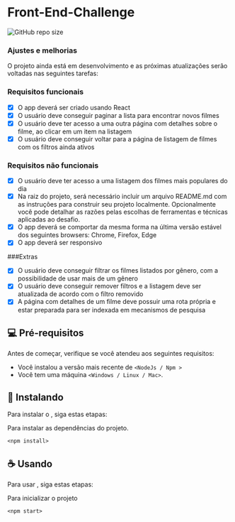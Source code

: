 # Front-End-Challenge

![GitHub repo size](https://img.shields.io/github/repo-size/iuricode/README-template?style=for-the-badge)


### Ajustes e melhorias

O projeto ainda está em desenvolvimento e as próximas atualizações serão voltadas nas seguintes tarefas:

### Requisitos funcionais

- [x] O app deverá ser criado usando React
- [x] O usuário deve conseguir paginar a lista para encontrar novos filmes
- [x] O usuário deve ter acesso a uma outra página com detalhes sobre o filme, ao clicar em um item na listagem
- [x] O usuário deve conseguir voltar para a página de listagem de filmes com os filtros ainda ativos

### Requisitos não funcionais

- [x] O usuário deve ter acesso a uma listagem dos filmes mais populares do dia
- [x] Na raiz do projeto, será necessário incluir um arquivo README.md com as instruções para construir seu projeto localmente. Opcionalmente você pode detalhar as razões pelas escolhas de ferramentas e técnicas aplicadas ao desafio.
- [x] O app deverá se comportar da mesma forma na última versão estável dos seguintes browsers: Chrome, Firefox, Edge
- [x] O app deverá ser responsivo

###Extras

- [x] O usuário deve conseguir filtrar os filmes listados por gênero, com a possibilidade de usar mais de um gênero
- [x] O usuário deve conseguir remover filtros e a listagem deve ser atualizada de acordo com o filtro removido
- [x] A página com detalhes de um filme deve possuir uma rota própria e estar preparada para ser indexada em mecanismos de pesquisa

## 💻 Pré-requisitos

Antes de começar, verifique se você atendeu aos seguintes requisitos:

* Você instalou a versão mais recente de `<NodeJs / Npm >`
* Você tem uma máquina `<Windows / Linux / Mac>`.

## 🚀 Instalando <Front-End-Challenge>

Para instalar o <Front-End-Challenge>, siga estas etapas:

   Para instalar as dependências do projeto.
```
<npm install>
```
  
## ☕ Usando <Front-End-Challenge>

Para usar <Front-End-Challenge>, siga estas etapas:

   Para inicializar o projeto
```
<npm start>
```




